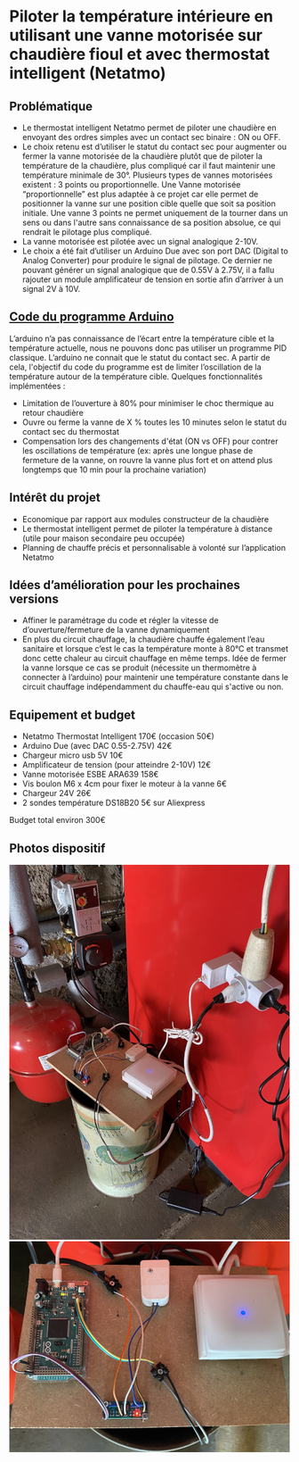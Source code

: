 # Piloter la température intérieure en utilisant une vanne motorisée sur chaudière fioul et avec thermostat intelligent (Netatmo)

## Problématique
* Le thermostat intelligent Netatmo permet de piloter une chaudière en envoyant des ordres simples avec un contact sec binaire : ON ou OFF.
* Le choix retenu est d’utiliser le statut du contact sec pour augmenter ou fermer la vanne motorisée de la chaudière plutôt que de piloter la température de la chaudière, plus compliqué car il faut maintenir une température minimale de 30°. Plusieurs types de vannes motorisées existent : 3 points ou proportionnelle. Une Vanne motorisée “proportionnelle” est plus adaptée à ce projet car elle permet de positionner la vanne sur une position cible quelle que soit sa position initiale. Une vanne 3 points ne permet  uniquement de la tourner dans un sens ou dans l'autre sans connaissance de sa position absolue, ce qui rendrait le pilotage plus compliqué. 
*  La vanne motorisée est pilotée avec un signal analogique 2-10V. 
*  Le choix a été fait d’utiliser un Arduino Due avec son port DAC (Digital to Analog Converter) pour produire le signal de pilotage. Ce dernier ne pouvant générer un signal analogique que de 0.55V à 2.75V, il a fallu rajouter un module amplificateur de tension en sortie afin d’arriver à un signal 2V à 10V.

## [Code du programme Arduino](chaudiere.ino)
L’arduino n’a pas connaissance de l’écart entre la température cible et la température actuelle, nous ne pouvons donc pas utiliser un programme PID classique. L’arduino ne connait que le statut du contact sec. A partir de cela, l'objectif du code du programme est de limiter l’oscillation de la température autour de la température cible. Quelques fonctionnalités implémentées :
* Limitation de l’ouverture à 80% pour minimiser le choc thermique au retour chaudière
* Ouvre ou ferme la vanne de X % toutes les 10 minutes selon le statut du contact sec du thermostat
* Compensation lors des changements d'état (ON vs OFF) pour contrer les oscillations de température (ex: après une longue phase de fermeture de la vanne, on rouvre la vanne plus fort et on attend plus longtemps que 10 min pour la prochaine variation)

## Intérêt du projet
* Economique par rapport aux modules constructeur de la chaudière
* Le thermostat intelligent permet de piloter la température à distance (utile pour maison secondaire peu occupée)
* Planning de chauffe précis et personnalisable à volonté sur l’application Netatmo

## Idées d’amélioration pour les prochaines versions
* Affiner le paramétrage du code et régler la vitesse de d’ouverture/fermeture de la vanne dynamiquement
* En plus du circuit chauffage, la chaudière chauffe également l’eau sanitaire et lorsque c’est le cas la température monte à 80°C et transmet donc cette chaleur au circuit chauffage en même temps. Idée de fermer la vanne lorsque ce cas se produit (nécessite un thermomètre à connecter à l’arduino) pour maintenir une température constante dans le circuit chauffage indépendamment du chauffe-eau qui s'active ou non.


## Equipement et budget
* Netatmo Thermostat Intelligent 170€ (occasion 50€)
* Arduino Due (avec DAC 0.55-2.75V) 42€
* Chargeur micro usb 5V 10€
* Amplificateur de tension (pour atteindre 2-10V) 12€
* Vanne motorisée ESBE ARA639 158€
* Vis boulon M6 x 4cm pour fixer le moteur à la vanne 6€
* Chargeur 24V 26€
* 2 sondes température DS18B20 5€ sur Aliexpress

Budget total environ 300€



## Photos dispositif 

![alt tag](photos/0.%20Vue%20d'ensemble.jpg)
![alt tag](photos/2.%20Planche.jpg)
